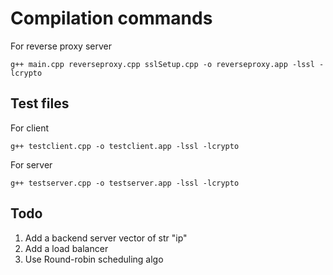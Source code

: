 # Compilation commands

For reverse proxy server
```` console
g++ main.cpp reverseproxy.cpp sslSetup.cpp -o reverseproxy.app -lssl -lcrypto
````

## Test files

For client
```` console
g++ testclient.cpp -o testclient.app -lssl -lcrypto
````

For server
```` console
g++ testserver.cpp -o testserver.app -lssl -lcrypto
````

## Todo

<ol>
  <li>Add a backend server vector of str "ip"</li>
  <li>Add a load balancer</li>
  <li>Use Round-robin scheduling algo</li>
</ol>
